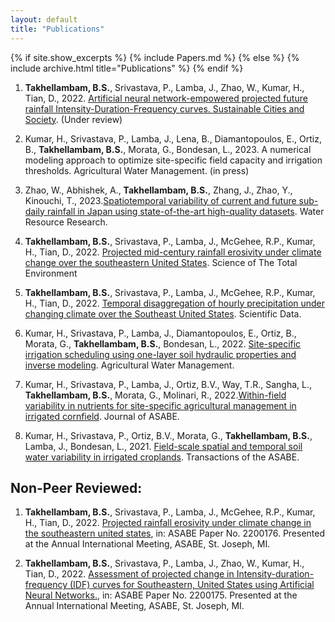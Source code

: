 ```yaml
---
layout: default
title: "Publications"
---
```


{% if site.show_excerpts %}
  {% include Papers.md %}
{% else %}
  {% include archive.html title="Publications" %}
{% endif %}


1.	**Takhellambam, B.S.**, Srivastava, P., Lamba, J., Zhao, W., Kumar, H., Tian, D., 2022. [Artificial neural network-empowered projected future rainfall Intensity-Duration-Frequency curves. Sustainable Cities and Society](https://dx.doi.org/10.2139/ssrn.4423582). (Under review) 

2.	Kumar, H., Srivastava, P., Lamba, J., Lena, B., Diamantopoulos, E., Ortiz, B., **Takhellambam, B.S.**, Morata, G., Bondesan, L., 2023. A numerical modeling approach to optimize site-specific field capacity and irrigation thresholds. Agricultural Water Management. (in press)

3.	Zhao, W., Abhishek, A., **Takhellambam, B.S.**, Zhang, J., Zhao, Y., Kinouchi, T., 2023.[Spatiotemporal variability of current and future sub-daily rainfall in Japan using state-of-the-art high-quality datasets]( https://doi.org/10.1029/2022WR034305). Water Resource Research.

4.	**Takhellambam, B.S.**, Srivastava, P., Lamba, J., McGehee, R.P., Kumar, H., Tian, D., 2022. [Projected mid-century rainfall erosivity under climate change over the southeastern United States](https://doi.org/10.1016/j.scitotenv.2022.161119). Science of The Total Environment

5.	**Takhellambam, B.S.**, Srivastava, P., Lamba, J., McGehee, R.P., Kumar, H., Tian, D., 2022. [Temporal disaggregation of hourly precipitation under changing climate over the Southeast United States](https://doi.org/10.1038/s41597-022-01304-7 ). Scientific Data.

6.	Kumar, H., Srivastava, P., Lamba, J., Diamantopoulos, E., Ortiz, B., Morata, G., **Takhellambam, B.S.**, Bondesan, L., 2022. [Site-specific irrigation scheduling using one-layer soil hydraulic properties and inverse modeling](https://doi.org/10.1016/j.agwat.2022.107877). Agricultural Water Management.

7.	Kumar, H., Srivastava, P., Lamba, J., Ortiz, B.V., Way, T.R., Sangha, L., **Takhellambam, B.S.**, Morata, G., Molinari, R., 2022.[Within-field variability in nutrients for site-specific agricultural management in irrigated cornfield](https://doi.org/10.13031/ja.15042). Journal of ASABE.

8.	Kumar, H., Srivastava, P., Ortiz, B.V., Morata, G., **Takhellambam, B.S.**, Lamba, J., Bondesan, L., 2021. [Field-scale spatial and temporal soil water variability in irrigated croplands](https://doi.org/10.13031/trans.14335 ). Transactions of the ASABE.


## Non-Peer Reviewed:
1.	**Takhellambam, B.S.**, Srivastava, P., Lamba, J., McGehee, R.P., Kumar, H., Tian, D., 2022. [Projected rainfall erosivity under climate change in the southeastern united states](https://doi.org/10.13031/aim.202200176), in: ASABE Paper No. 2200176. Presented at the Annual International Meeting, ASABE, St. Joseph, MI. 

2.	**Takhellambam, B.S.**, Srivastava, P., Lamba, J., Zhao, W., Kumar, H., Tian, D., 2022. [Assessment of projected change in Intensity-duration-frequency (IDF) curves for Southeastern, United States using Artificial Neural Networks.](https://doi.org/10.13031/aim.202200175), in: ASABE Paper No. 2200175. Presented at the Annual International Meeting, ASABE, St. Joseph, MI. 


